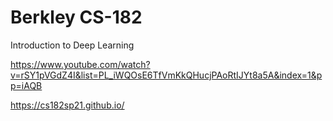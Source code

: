 # Berkley CS-182
Introduction to Deep Learning

https://www.youtube.com/watch?v=rSY1pVGdZ4I&list=PL_iWQOsE6TfVmKkQHucjPAoRtIJYt8a5A&index=1&pp=iAQB 

https://cs182sp21.github.io/